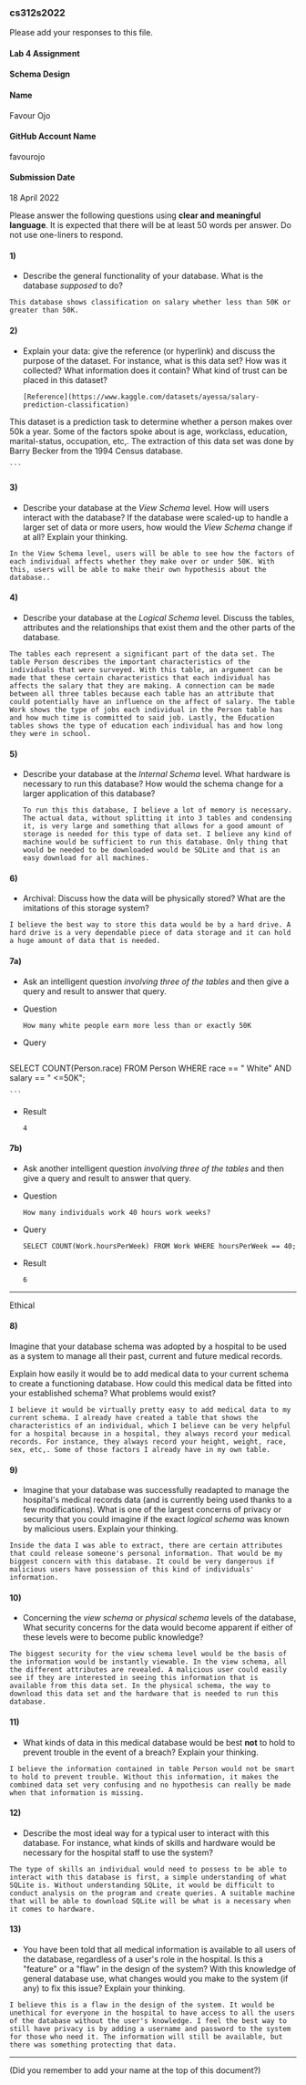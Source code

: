 ### cs312s2022

Please add your responses to this file.

#### Lab 4 Assignment
#### Schema Design

#### Name
Favour Ojo


#### GitHub Account Name
favourojo

#### Submission Date
18 April 2022


Please answer the following questions using **clear and meaningful language**. It is expected that there will be at least 50 words per answer. Do not use one-liners to respond.


#### 1)

 - Describe the general functionality of your database. What is the database _supposed_ to do?

 ```
 This database shows classification on salary whether less than 50K or greater than 50K.

 ```

#### 2)

  - Explain your data: give the reference (or hyperlink) and discuss the purpose of the dataset. For instance, what is this data set? How was it collected? What information does it contain? What kind of trust can be placed in this dataset?

	```
	[Reference](https://www.kaggle.com/datasets/ayessa/salary-prediction-classification)

  This dataset is a prediction task to determine whether a person makes over 50k a year. Some of the factors spoke about is age, workclass, education, marital-status, occupation, etc,. The extraction of this data set was done by Barry Becker from the 1994 Census database.

	```

#### 3)
- Describe your database at the _View Schema_ level. How will users interact with the database? If the database were scaled-up to handle a larger set of data or more users, how would the _View Schema_ change if at all? Explain your thinking.

 ```
In the View Schema level, users will be able to see how the factors of each individual affects whether they make over or under 50K. With this, users will be able to make their own hypothesis about the database..

 ```

#### 4)
- Describe your database at the _Logical Schema_ level. Discuss the tables, attributes and the relationships that exist them and the other parts of the database.

 ```
 The tables each represent a significant part of the data set. The table Person describes the important characteristics of the individuals that were surveyed. With this table, an argument can be made that these certain characteristics that each individual has affects the salary that they are making. A connection can be made between all three tables because each table has an attribute that could potentially have an influence on the affect of salary. The table Work shows the type of jobs each individual in the Person table has and how much time is committed to said job. Lastly, the Education tables shows the type of education each individual has and how long they were in school.

 ```


#### 5)
 - Describe your database at the _Internal Schema_ level. What hardware is necessary to run this database? How would the schema change for a larger application of this database?
	```
	To run this this database, I believe a lot of memory is necessary. The actual data, without splitting it into 3 tables and condensing it, is very large and something that allows for a good amount of storage is needed for this type of data set. I believe any kind of machine would be sufficient to run this database. Only thing that would be needed to be downloaded would be SQLite and that is an easy download for all machines.

	```

#### 6)

 - Archival: Discuss how the data will be physically stored? What are the imitations of this storage system?

 ```
 I believe the best way to store this data would be by a hard drive. A hard drive is a very dependable piece of data storage and it can hold a huge amount of data that is needed.

 ```

#### 7a)

 - Ask an intelligent question _involving three of the tables_ and then give a query and result to answer that query.

  - Question

 	```
 	How many white people earn more less than or exactly 50K
 	```

  - Query

 	```
  SELECT COUNT(Person.race) FROM Person WHERE race == " White" AND salary == " <=50K";

 	```

  - Result

 	```
 	4

 	```


#### 7b)

- Ask another intelligent question _involving three of the tables_ and then give a query and result to answer that query.

 - Question

	```
	How many individuals work 40 hours work weeks?

	```

 - Query

	```
	SELECT COUNT(Work.hoursPerWeek) FROM Work WHERE hoursPerWeek == 40;

	```

 - Result

	```
	6

	```


---

Ethical

#### 8)

Imagine that your database schema was adopted by a hospital to be used as a system to manage all their past, current and future medical records.

Explain how easily it would be to add medical data to your current schema to create a functioning database. How could this medical data be fitted into your established schema? What problems would exist?

```
I believe it would be virtually pretty easy to add medical data to my current schema. I already have created a table that shows the characteristics of an individual, which I believe can be very helpful for a hospital because in a hospital, they always record your medical records. For instance, they always record your height, weight, race, sex, etc,. Some of those factors I already have in my own table.

```

#### 9)

 - Imagine that your database was successfully readapted to manage the hospital's medical records data (and is currently being used thanks to a few modifications). What is one of the largest concerns of privacy or security that you could imagine if the exact _logical schema_ was known by malicious users. Explain your thinking.

 ```
 Inside the data I was able to extract, there are certain attributes that could release someone's personal information. That would be my biggest concern with this database. It could be very dangerous if malicious users have possession of this kind of individuals' information.

 ```

#### 10)
 - Concerning the _view schema_ or _physical schema_ levels of the database, What security concerns for the data would become apparent if either of these levels were to become public knowledge?

```
The biggest security for the view schema level would be the basis of the information would be instantly viewable. In the view schema, all the different attributes are revealed. A malicious user could easily see if they are interested in seeing this information that is available from this data set. In the physical schema, the way to download this data set and the hardware that is needed to run this database.

```

#### 11)

- What kinds of data in this medical database would be best **not** to hold to prevent trouble in the event of a breach? Explain your thinking.

```
I believe the information contained in table Person would not be smart to hold to prevent trouble. Without this information, it makes the combined data set very confusing and no hypothesis can really be made when that information is missing.

```

#### 12)

 - Describe the most ideal way for a typical user to interact with this database. For instance, what kinds of skills and hardware would be necessary for the hospital staff to use the system?

 ```
 The type of skills an individual would need to possess to be able to interact with this database is first, a simple understanding of what SQLite is. Without understanding SQLite, it would be difficult to conduct analysis on the program and create queries. A suitable machine that will be able to download SQLite will be what is a necessary when it comes to hardware.

 ```


#### 13)

  - You have been told that all medical information is available to all users of the database, regardless of a user's role in the hospital. Is this a "feature" or a "flaw" in the design of the system? With this knowledge of general database use, what changes would you make to the system (if any) to fix this issue? Explain your thinking.

  ```
  I believe this is a flaw in the design of the system. It would be unethical for everyone in the hospital to have access to all the users of the database without the user's knowledge. I feel the best way to still have privacy is by adding a username and password to the system for those who need it. The information will still be available, but there was something protecting that data.

  ```



---
(Did you remember to add your name at the top of this document?)
